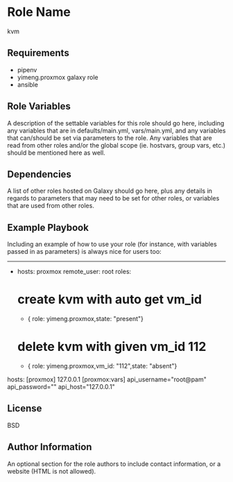 Role Name
=========

kvm 

Requirements
------------
* pipenv
* yimeng.proxmox galaxy role
* ansible

Role Variables
--------------

A description of the settable variables for this role should go here, including any variables that are in defaults/main.yml, vars/main.yml, and any variables that can/should be set via parameters to the role. Any variables that are read from other roles and/or the global scope (ie. hostvars, group vars, etc.) should be mentioned here as well.

Dependencies
------------

A list of other roles hosted on Galaxy should go here, plus any details in regards to parameters that may need to be set for other roles, or variables that are used from other roles.

Example Playbook
----------------

Including an example of how to use your role (for instance, with variables passed in as parameters) is always nice for users too:

---
- hosts: proxmox
  remote_user: root
  roles:

  # create kvm with auto get vm_id
  - { role: yimeng.proxmox,state: "present"}

  # delete kvm with given vm_id 112
  - { role: yimeng.proxmox,vm_id: "112",state: "absent"}

hosts:
[proxmox]
127.0.0.1
[proxmox:vars]
api_username="root@pam"
api_password=""
api_host="127.0.0.1"

License
-------

BSD

Author Information
------------------

An optional section for the role authors to include contact information, or a website (HTML is not allowed).
